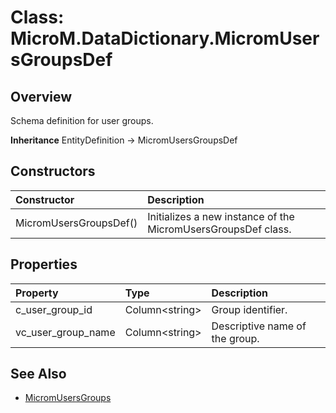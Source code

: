 ﻿# Class: MicroM.DataDictionary.MicromUsersGroupsDef
## Overview
Schema definition for user groups.

**Inheritance**
EntityDefinition -> MicromUsersGroupsDef

## Constructors
| Constructor | Description |
|:------------|:-------------|
| MicromUsersGroupsDef() | Initializes a new instance of the MicromUsersGroupsDef class. |

## Properties
| Property | Type | Description |
|:------------|:-------------|:-------------|
| c_user_group_id | Column&lt;string&gt; | Group identifier. |
| vc_user_group_name | Column&lt;string&gt; | Descriptive name of the group. |

## See Also
- [MicromUsersGroups](../MicromUsersGroups/index.md)


